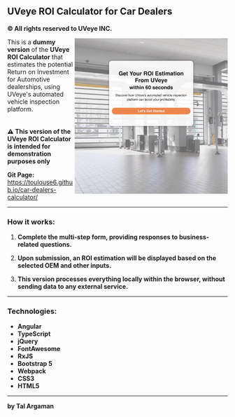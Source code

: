 ## UVeye ROI Calculator for Car Dealers
**© All rights reserved to UVeye INC.**

<img align="right" src="./assets/calculator-main.png" alt="calculator-main" width="350">

This is a **dummy version** of the **UVeye ROI Calculator** that estimates the potential Return on Investment for Automotive dealerships, using UVeye's automated vehicle inspection platform.  
<br>  
**⚠️ This version of the UVeye ROI Calculator is intended for demonstration purposes only**

**Git Page:**  
https://toulouse6.github.io/car-dealers-calculator/

---

### **How it works:**

1. **Complete the multi-step form, providing responses to business-related questions.**

2. **Upon submission, an ROI estimation will be displayed based on the selected OEM and other inputs.**

3. **This version processes everything locally within the browser, without sending data to any external service.**

---

### **Technologies:**

- **Angular**  
- **TypeScript**  
- **jQuery**  
- **FontAwesome**  
- **RxJS**  
- **Bootstrap 5**  
- **Webpack**  
- **CSS3**  
- **HTML5**  

---

**by Tal Argaman** 